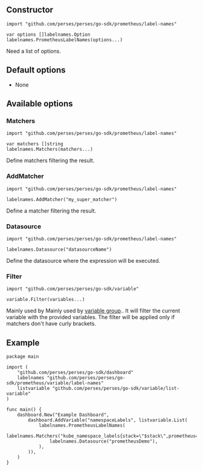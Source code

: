 ## Constructor

```golang
import "github.com/perses/perses/go-sdk/prometheus/label-names"

var options []labelnames.Option
labelnames.PrometheusLabelNames(options...)
```

Need a list of options.

## Default options

- None

## Available options

### Matchers

```golang
import "github.com/perses/perses/go-sdk/prometheus/label-names" 

var matchers []string
labelnames.Matchers(matchers...)
```

Define matchers filtering the result.

### AddMatcher

```golang
import "github.com/perses/perses/go-sdk/prometheus/label-names"

labelnames.AddMatcher("my_super_matcher")
```

Define a matcher filtering the result.

### Datasource

```golang
import "github.com/perses/perses/go-sdk/prometheus/label-names"

labelnames.Datasource("datasourceName")
```

Define the datasource where the expression will be executed.

### Filter

```golang
import "github.com/perses/perses/go-sdk/variable" 

variable.Filter(variables...)
```

Mainly used by Mainly used by [variable group](variablegroupbuilder.md).. It will filter the current variable with the provided variables.
The filter will be applied only if matchers don't have curly brackets.

## Example

```golang
package main

import (
	"github.com/perses/perses/go-sdk/dashboard"
	labelnames "github.com/perses/perses/go-sdk/prometheus/variable/label-names"
	listvariable "github.com/perses/perses/go-sdk/variable/list-variable"
)

func main() {
	dashboard.New("Example Dashboard",
		dashboard.AddVariable("namespaceLabels", listvariable.List(
			labelnames.PrometheusLabelNames(
				labelnames.Matchers("kube_namespace_labels{stack=\"$stack\",prometheus=\"$prometheus\",prometheus_namespace=\"$prometheus_namespace\",namespace=\"$namespace\"}"),
				labelnames.Datasource("prometheusDemo"),
			),
		)),
	)
}
```